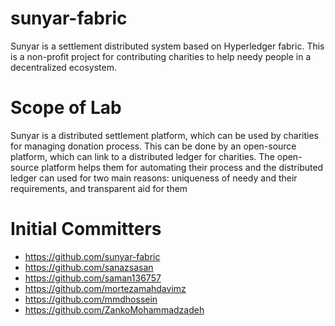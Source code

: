 # sunyar-fabric
Sunyar is a settlement distributed system based on Hyperledger fabric. This is a non-profit project for contributing charities to help needy people in a decentralized ecosystem.

# Scope of Lab
Sunyar is a distributed settlement platform, which can be used by charities for managing donation process. This can be done by an open-source platform, which can link to a distributed ledger for charities. The open-source platform helps them for automating their process and the distributed ledger can used for two main reasons: uniqueness of needy and their requirements, and transparent aid for them

# Initial Committers
- https://github.com/sunyar-fabric
- https://github.com/sanazsasan
- https://github.com/saman136757
- https://github.com/mortezamahdavimz
- https://github.com/mmdhossein
- https://github.com/ZankoMohammadzadeh
